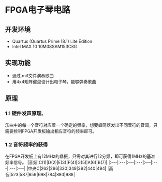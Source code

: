 # FPGA电子琴电路
## 开发环境
 - Quartus (Quartus Prime 18.1) Lite Edition
 - Intel MAX 10 10M08SAM153C8G
## 实现功能
 - 通过.mif文件演奏歌曲
 - 用4x4矩阵键盘设计出电子琴，能够弹奏歌曲
## 原理
### 1.1 硬件发声原理、
乐曲中的每一个音符对应着一个确定的频率，想要蜂鸣器发出不同音符的音调，只需要控制FPGA开发板输出相应音符的频率即可。
### 1.2 音符频率的获得
在FPGA开发板上有12MHz的晶振，只需对其进行12分频，即可获得1MHz的基准频率信号。
|音频|C(1)|D(2)|E(3)|F(4)|G(5)|A(6)|B(7)|
|:---|:---|:---|:---|:---|:---|:---|:---|
|中央C|262|296|330|349|392|440|494|
|高音|523|587|659|698|784|880|988|
